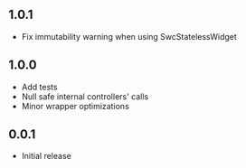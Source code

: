 ## 1.0.1
* Fix immutability warning when using SwcStatelessWidget


## 1.0.0
* Add tests
* Null safe internal controllers' calls
* Minor wrapper optimizations


## 0.0.1
* Initial release
